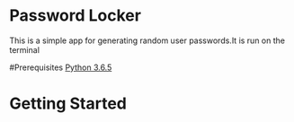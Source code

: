 # Password Locker

This is a simple app for generating random user passwords.It is run on the terminal

#Prerequisites
<a href="https://www.python.org/downloads/">Python 3.6.5</a>

# Getting Started




